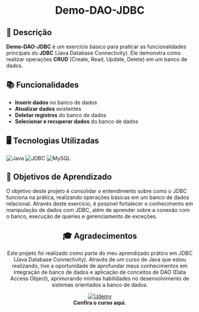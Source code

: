 <div align="center">
  
# Demo-DAO-JDBC
</div>

## 📝 Descrição

**Demo-DAO-JDBC** é um exercício básico para praticar as funcionalidades principais do **JDBC** (Java Database Connectivity). Ele demonstra como realizar operações **CRUD** (Create, Read, Update, Delete) em um banco de dados.

## 📚 Funcionalidades

- **Inserir dados** no banco de dados
- **Atualizar dados** existentes
- **Deletar registros** do banco de dados
- **Selecionar e recuperar dados** do banco de dados

## 🖥️ Tecnologias Utilizadas

![Java](https://img.shields.io/badge/Java-%23F7DF1E?style=for-the-badge&logo=java&logoColor=white) ![JDBC](https://img.shields.io/badge/JDBC-%23FF7800?style=for-the-badge&logo=java&logoColor=white) ![MySQL](https://img.shields.io/badge/SQL-%23003b57?style=for-the-badge&logo=mysql&logoColor=white)


## 🎯 Objetivos de Aprendizado

O objetivo deste projeto é consolidar o entendimento sobre como o JDBC funciona na prática, realizando operações básicas em um banco de dados relacional. Através deste exercício, é possível fortalecer o conhecimento em manipulação de dados com JDBC, além de aprender sobre a conexão com o banco, execução de queries e gerenciamento de exceções.

<div align="center">
  
## 🎓 Agradecimentos

Este projeto foi realizado como parte do meu aprendizado prático em JDBC (Java Database Connectivity). Através de um curso de Java que estou realizando, tive a oportunidade de aprofundar meus conhecimentos em integração de banco de dados e aplicação de conceitos de DAO (Data Access Object), aprimorando minhas habilidades no desenvolvimento de sistemas orientados a banco de dados.

[![Udemy](https://img.shields.io/badge/Udemy-%236300c7?style=for-the-badge&logo=udemy&logoColor=white)](https://www.udemy.com/course/java-curso-completo/learn/lecture/10420480#questions)  
**Confira o curso aqui.**

</div>
